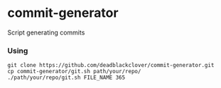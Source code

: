 # commit-generator
Script generating commits

### Using

```
git clone https://github.com/deadblackclover/commit-generator.git
cp commit-generator/git.sh path/your/repo/
./path/your/repo/git.sh FILE_NAME 365
```
